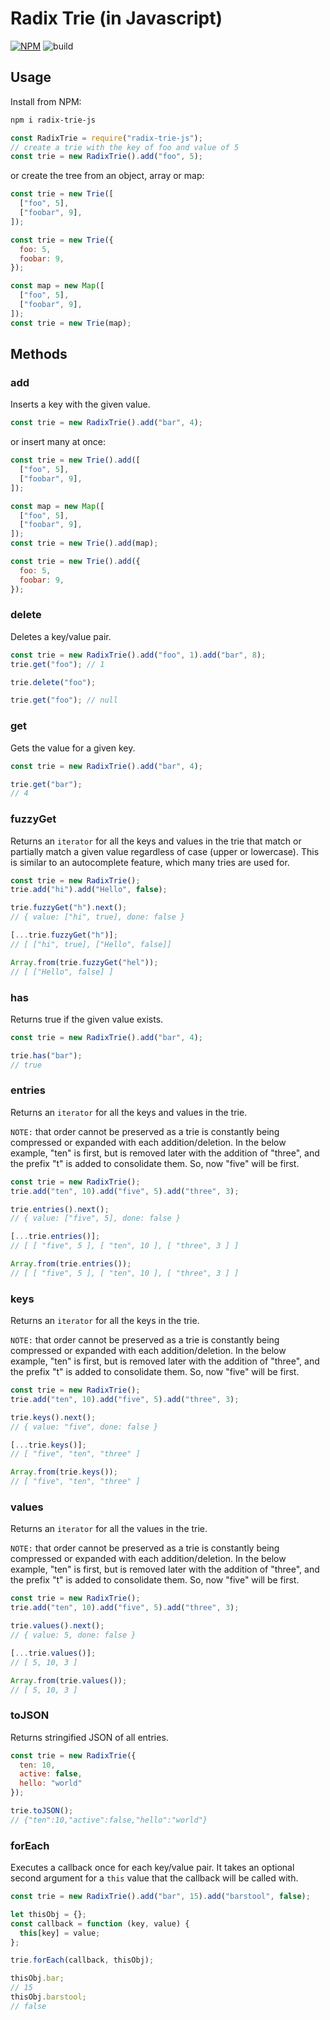 # Radix Trie (in Javascript)

[![NPM](https://img.shields.io/npm/v/radix-trie-js.svg)](https://www.npmjs.com/package/radix-trie-js)
![build](https://github.com/scttdavs/radix-trie/actions/workflows/build.yml/badge.svg?branch=master)


## Usage

Install from NPM:

```sh
npm i radix-trie-js
```

```js
const RadixTrie = require("radix-trie-js");
// create a trie with the key of foo and value of 5
const trie = new RadixTrie().add("foo", 5);
```

or create the tree from an object, array or map:

```js
const trie = new Trie([
  ["foo", 5],
  ["foobar", 9],
]);

const trie = new Trie({
  foo: 5,
  foobar: 9,
});

const map = new Map([
  ["foo", 5],
  ["foobar", 9],
]);
const trie = new Trie(map);
```

## Methods

### add

Inserts a key with the given value.

```js
const trie = new RadixTrie().add("bar", 4);
```

or insert many at once:

```js
const trie = new Trie().add([
  ["foo", 5],
  ["foobar", 9],
]);

const map = new Map([
  ["foo", 5],
  ["foobar", 9],
]);
const trie = new Trie().add(map);

const trie = new Trie().add({
  foo: 5,
  foobar: 9,
});
```

### delete

Deletes a key/value pair.

```js
const trie = new RadixTrie().add("foo", 1).add("bar", 8);
trie.get("foo"); // 1

trie.delete("foo");

trie.get("foo"); // null
```

### get

Gets the value for a given key.

```js
const trie = new RadixTrie().add("bar", 4);

trie.get("bar");
// 4
```

### fuzzyGet

Returns an `iterator` for all the keys and values in the trie that match or partially match a given value regardless of case (upper or lowercase). This is similar to an autocomplete feature, which many tries are used for.

```js
const trie = new RadixTrie();
trie.add("hi").add("Hello", false);

trie.fuzzyGet("h").next();
// { value: ["hi", true], done: false }

[...trie.fuzzyGet("h")];
// [ ["hi", true], ["Hello", false]]

Array.from(trie.fuzzyGet("hel"));
// [ ["Hello", false] ]
```

### has

Returns true if the given value exists.

```js
const trie = new RadixTrie().add("bar", 4);

trie.has("bar");
// true
```

### entries

Returns an `iterator` for all the keys and values in the trie.

`NOTE:` that order cannot be preserved as a trie is constantly being compressed or expanded with each addition/deletion. In the below example, "ten" is first, but is removed later with the addition of "three", and the prefix "t" is added to consolidate them. So, now "five" will be first.

```js
const trie = new RadixTrie();
trie.add("ten", 10).add("five", 5).add("three", 3);

trie.entries().next();
// { value: ["five", 5], done: false }

[...trie.entries()];
// [ [ "five", 5 ], [ "ten", 10 ], [ "three", 3 ] ]

Array.from(trie.entries());
// [ [ "five", 5 ], [ "ten", 10 ], [ "three", 3 ] ]
```

### keys

Returns an `iterator` for all the keys in the trie.

`NOTE:` that order cannot be preserved as a trie is constantly being compressed or expanded with each addition/deletion. In the below example, "ten" is first, but is removed later with the addition of "three", and the prefix "t" is added to consolidate them. So, now "five" will be first.

```js
const trie = new RadixTrie();
trie.add("ten", 10).add("five", 5).add("three", 3);

trie.keys().next();
// { value: "five", done: false }

[...trie.keys()];
// [ "five", "ten", "three" ]

Array.from(trie.keys());
// [ "five", "ten", "three" ]
```

### values

Returns an `iterator` for all the values in the trie.

`NOTE:` that order cannot be preserved as a trie is constantly being compressed or expanded with each addition/deletion. In the below example, "ten" is first, but is removed later with the addition of "three", and the prefix "t" is added to consolidate them. So, now "five" will be first.

```js
const trie = new RadixTrie();
trie.add("ten", 10).add("five", 5).add("three", 3);

trie.values().next();
// { value: 5, done: false }

[...trie.values()];
// [ 5, 10, 3 ]

Array.from(trie.values());
// [ 5, 10, 3 ]
```

### toJSON

Returns stringified JSON of all entries.

```js
const trie = new RadixTrie({
  ten: 10,
  active: false,
  hello: "world"
});

trie.toJSON();
// {"ten":10,"active":false,"hello":"world"}
```

### forEach

Executes a callback once for each key/value pair. It takes an optional second argument for a `this` value that the callback will be called with.

```js
const trie = new RadixTrie().add("bar", 15).add("barstool", false);

let thisObj = {};
const callback = function (key, value) {
  this[key] = value;
};

trie.forEach(callback, thisObj);

thisObj.bar;
// 15
thisObj.barstool;
// false
```
